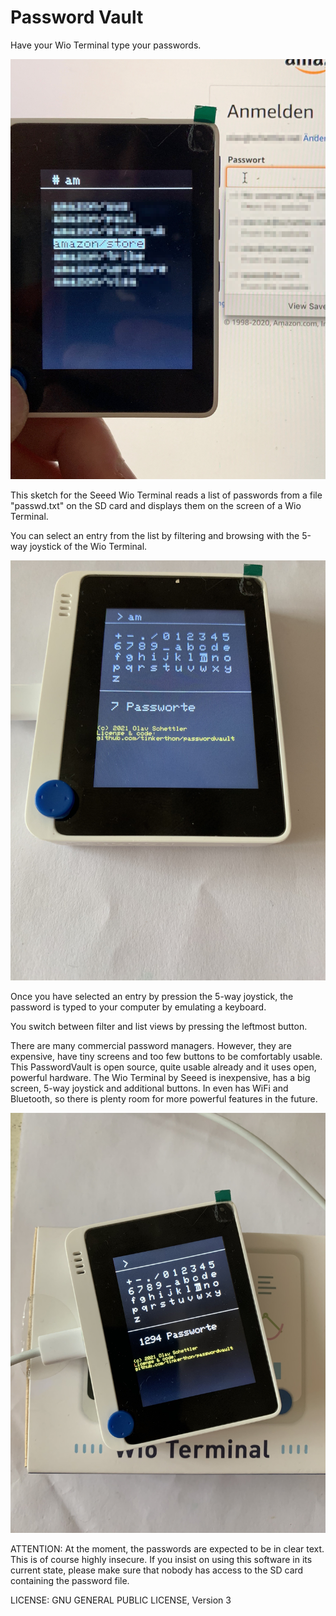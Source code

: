 # Password Vault

Have your Wio Terminal type your passwords.

![Type password to log into Amazon](promo/amazon-login.jpg)

This sketch for the Seeed Wio Terminal reads a list of passwords from a file "passwd.txt" on the SD card and displays them on the screen of a Wio Terminal. 

You can select an entry from the list by filtering and browsing with the 5-way joystick of the Wio Terminal.

![Filtering and browsing](promo/password-filtering.jpg)

Once you have selected an entry by pression the 5-way joystick, the password is typed to your computer by emulating a keyboard.

You switch between filter and list views by pressing the leftmost button.

There are many commercial password managers. However, they are expensive, have tiny screens and too few buttons to be comfortably usable. This PasswordVault is open source, quite usable already and it uses open, powerful hardware. The Wio Terminal by Seeed is inexpensive, has a big screen, 5-way joystick and additional buttons. In even has WiFi and Bluetooth, so there is plenty room for more powerful features in the future.

![Wio Terminal](promo/wioterminal.jpg)

ATTENTION: At the moment, the passwords are expected to be in clear text. This is of course highly insecure. If you insist on using this software in its current state, please make sure that nobody has access to the SD card containing the password file. 

LICENSE: GNU GENERAL PUBLIC LICENSE, Version 3
